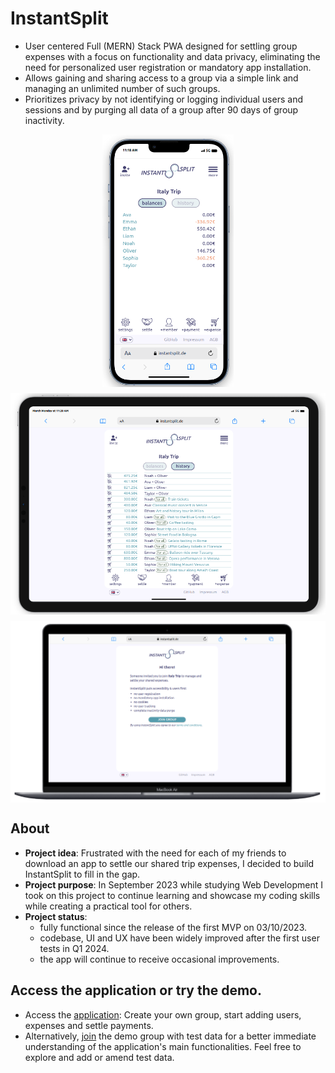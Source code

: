 # InstantSplit

- User centered Full (MERN) Stack PWA designed for settling group expenses with a focus on functionality and data privacy, eliminating the need for personalized user registration or mandatory app installation.
- Allows gaining and sharing access to a group via a simple link and managing an unlimited number of such groups.
- Prioritizes privacy by not identifying or logging individual users and sessions and by purging all data of a group after 90 days of group inactivity.

<div align="center" style="display: flex; flex-wrap: wrap; gap: 10px;justify-content: center; margin-top: 10px">
  <img src="./client/public/app-image.png" alt="App screenshot2" width="210px">
  <img src="./client/public/app-image2.png" alt="App screenshot2" width="580px">
</div>
<div align="center" style="display: flex; flex-wrap: wrap; justify-content: center; margin-top: 10px">
        <img src="./client/public/app-image3.png" alt="App screenshot6" width="800px">
</div>

## About

- **Project idea**: Frustrated with the need for each of my friends to download an app to settle our shared trip expenses, I decided to build InstantSplit to fill in the gap.
- **Project purpose**: In September 2023 while studying Web Development I took on this project to continue learning and showcase my coding skills while creating a practical tool for others.
- **Project status**:
  - fully functional since the release of the first MVP on 03/10/2023.
  - codebase, UI and UX have been widely improved after the first user tests in Q1 2024.
  - the app will continue to receive occasional improvements.

## Access the application or try the demo.

- Access the [application](https://www.instantsplit.de/): Create your own group, start adding users, expenses and settle payments.
- Alternatively, [join](https://instantsplit.de/join-instantsplit-group/Italy%20Trip%20GitHub%20Demo/UO99CWXD) the demo group with test data for a better immediate understanding of the application's main functionalities. Feel free to explore and add or amend test data.
